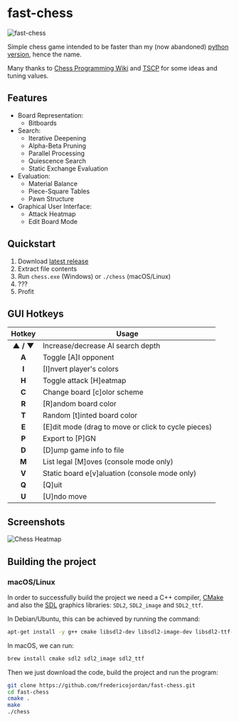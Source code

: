 # fast-chess

![fast-chess](http://i.imgur.com/O6rcSqu.png)

Simple chess game intended to be faster than my (now abandoned) [python version](https://github.com/fredericojordan/chess), hence the name.

Many thanks to [Chess Programming Wiki](http://chessprogramming.wikispaces.com) and [TSCP](http://www.tckerrigan.com/Chess/TSCP/) for some ideas and tuning values.

## Features

- Board Representation:
    - Bitboards
- Search:
    - Iterative Deepening
    - Alpha-Beta Pruning
    - Parallel Processing
    - Quiescence Search
    - Static Exchange Evaluation
- Evaluation:
    - Material Balance
    - Piece-Square Tables
    - Pawn Structure
- Graphical User Interface:
    - Attack Heatmap
    - Edit Board Mode

## Quickstart

1. Download [latest release](https://github.com/fredericojordan/fast-chess/releases)
2. Extract file contents
3. Run `chess.exe` (Windows) or `./chess` (macOS/Linux)
4. ???
5. Profit

## GUI Hotkeys

|   Hotkey    |                     Usage                           |
| :---------: | --------------------------------------------------- |
|  **▲ / ▼**  | Increase/decrease AI search depth                   |
|    **A**    | Toggle [A]I opponent                                |
|    **I**    | [I]nvert player's colors                            |
|    **H**    | Toggle attack [H]eatmap                             |
|    **C**    | Change board [c]olor scheme                         |
|    **R**    | [R]andom board color                                |
|    **T**    | Random [t]inted board color                         |
|    **E**    | [E]dit mode (drag to move or click to cycle pieces) |
|    **P**    | Export to [P]GN                                     |
|    **D**    | [D]ump game info to file                            |
|    **M**    | List legal [M]oves (console mode only)              |
|    **V**    | Static board e[v]aluation (console mode only)       |
|    **Q**    | [Q]uit                                              |
|    **U**    | [U]ndo move                                         |

## Screenshots

![Chess Heatmap](http://i.imgur.com/qvwbINN.png)

## Building the project

### macOS/Linux

In order to successfully build the project we need a C++ compiler, [CMake](https://cmake.org/) and also the [SDL](https://www.libsdl.org/) graphics libraries: `SDL2`, `SDL2_image` and `SDL2_ttf`.

In Debian/Ubuntu, this can be achieved by running the command:

```bash
apt-get install -y g++ cmake libsdl2-dev libsdl2-image-dev libsdl2-ttf-dev
```

In macOS, we can run:

```bash
brew install cmake sdl2 sdl2_image sdl2_ttf
```

Then we just download the code, build the project and run the program:

```bash
git clone https://github.com/fredericojordan/fast-chess.git
cd fast-chess
cmake .
make
./chess
```
